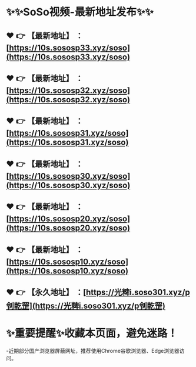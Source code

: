 :sparkles::sparkles:SoSo视频-最新地址发布:sparkles::sparkles:
==
:heart: :point_right: 【最新地址】 ：[https://10s.sososp33.xyz/soso](https://10s.sososp33.xyz/soso)
------
:heart: :point_right: 【最新地址】 ：[https://10s.sososp32.xyz/soso](https://10s.sososp32.xyz/soso)
------
:heart: :point_right: 【最新地址】 ：[https://10s.sososp31.xyz/soso](https://10s.sososp31.xyz/soso)
------
:heart: :point_right: 【最新地址】 ：[https://10s.sososp30.xyz/soso](https://10s.sososp30.xyz/soso)
------
:heart: :point_right: 【最新地址】 ：[https://10s.sososp20.xyz/soso](https://10s.sososp20.xyz/soso)
------
:heart: :point_right: 【最新地址】 ：[https://10s.sososp10.xyz/soso](https://10s.sososp10.xyz/soso)
------
:heart: :point_right: 【永久地址】 ：[https://光粺i.soso301.xyz/p刢亁罡](https://光粺i.soso301.xyz/p刢亁罡)
------
:sparkles:重要提醒:sparkles:收藏本页面，避免迷路！
==
-近期部分国产浏览器屏蔽网址，推荐使用Chrome谷歌浏览器、Edge浏览器访问。
